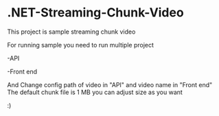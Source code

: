 # .NET-Streaming-Chunk-Video

This project is sample streaming chunk video 

For running sample you need to run multiple project

-API 

-Front end

And Change config path of video in "API" and video name in "Front end"
The default chunk file is 1 MB you can adjust size as you want

:)

